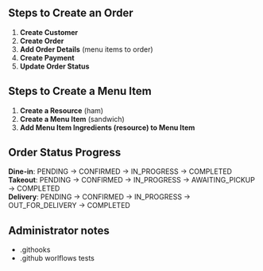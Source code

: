 ## Steps to Create an Order

1. **Create Customer**
2. **Create Order** 
3. **Add Order Details** (menu items to order)
4. **Create Payment**
5. **Update Order Status**

## Steps to Create a Menu Item
1. **Create a Resource** (ham)
2. **Create a Menu Item** (sandwich)
3. **Add Menu Item Ingredients (resource) to Menu Item**

## Order Status Progress
**Dine-in**: PENDING → CONFIRMED → IN_PROGRESS → COMPLETED  
**Takeout**: PENDING → CONFIRMED → IN_PROGRESS → AWAITING_PICKUP → COMPLETED  
**Delivery**: PENDING → CONFIRMED → IN_PROGRESS → OUT_FOR_DELIVERY → COMPLETED


## Administrator notes
- .githooks
- .github worlflows tests